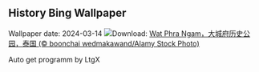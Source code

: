 ## History Bing Wallpaper
Wallpaper date: 2024-03-14
![](https://www.bing.com/th?id=OHR.AyutthayaTree_ZH-CN8075870220_UHD.jpg&w=1000)Download: [Wat Phra Ngam，大城府历史公园，泰国 (© boonchai wedmakawand/Alamy Stock Photo)](https://www.bing.com/th?id=OHR.AyutthayaTree_ZH-CN8075870220_UHD.jpg)

Auto get programm by LtgX

